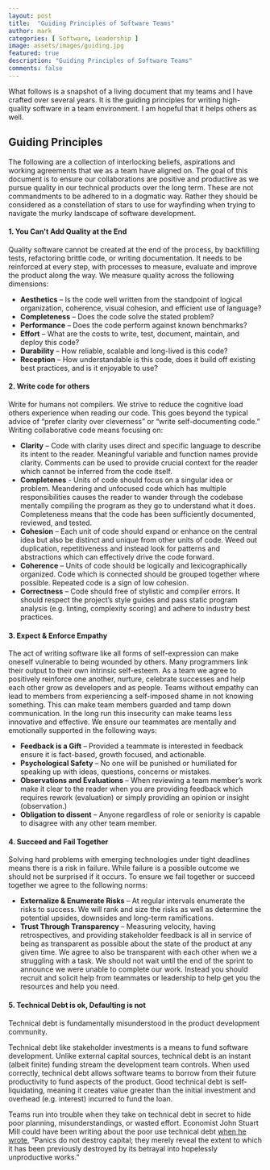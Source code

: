 ```yaml
---
layout: post
title:  "Guiding Principles of Software Teams"
author: mark
categories: [ Software, Leadership ]
image: assets/images/guiding.jpg
featured: true
description: "Guiding Principles of Software Teams"
comments: false
---
```


What follows is a snapshot of a living document that my teams and I have crafted over several years. It is the guiding principles for writing high-quality software in a team environment. I am hopeful that it helps others as well.

## Guiding Principles

The following are a collection of interlocking beliefs, aspirations and working agreements that we as a team have aligned on. The goal of this document is to ensure our collaborations are positive and productive as we pursue quality in our technical products over the long term. These are not commandments to be adhered to in a dogmatic way. Rather they should be considered as a constellation of stars to use for wayfinding when trying to navigate the murky landscape of software development.

#### 1. You Can't Add Quality at the End
Quality software cannot be created at the end of the process, by backfilling tests, refactoring brittle code, or writing documentation. It needs to be reinforced at every step, with processes to measure, evaluate and improve the product along the way. We measure quality across the following dimensions:

* **Aesthetics** – Is the code well written from the standpoint of logical organization, coherence, visual cohesion, and efficient use of language?
* **Completeness** – Does the code solve the stated problem?
* **Performance** – Does the code perform against known benchmarks?
* **Effort** – What are the costs to write, test, document, maintain, and deploy this code?
* **Durability** – How reliable, scalable and long-lived is this code?
* **Reception** – How understandable is this code, does it build off existing best practices, and is it enjoyable to use?

#### 2. Write code for others
Write for humans not compilers. We strive to reduce the cognitive load others experience when reading our code. This goes beyond the typical advice of “prefer clarity over cleverness” or “write self-documenting code.” Writing collaborative code means focusing on:

* **Clarity** – Code with clarity uses direct and specific language to describe its intent to the reader. Meaningful variable and function names provide clarity. Comments can be used to provide crucial context for the reader which cannot be inferred from the code itself.
* **Completenes** - Units of code should focus on a singular idea or problem. Meandering and unfocused code which has multiple responsibilities causes the reader to wander through the codebase mentally compiling the program as they go to understand what it does. Completeness means that the code has been sufficiently documented, reviewed, and tested.
* **Cohesion** – Each unit of code should expand or enhance on the central idea but also be distinct and unique from other units of code. Weed out duplication, repetitiveness and instead look for patterns and abstractions which can effectively drive the code forward.
* **Coherence** – Units of code should be logically and lexicographically organized. Code which is connected should be grouped together where possible. Repeated code is a sign of low cohesion.
* **Correctness** – Code should free of stylistic and compiler errors. It should respect the project’s style guides and pass static program analysis (e.g. linting, complexity scoring) and adhere to industry best practices.

#### 3. Expect & Enforce Empathy
The act of writing software like all forms of self-expression can make oneself vulnerable to being wounded by others. Many programmers link their output to their own intrinsic self-esteem. As a team we agree to positively reinforce one another, nurture, celebrate successes and help each other grow as developers and as people. Teams without empathy can lead to members from experiencing a self-imposed shame in not knowing something. This can make team members guarded and tamp down communication. In the long run this insecurity can make teams less innovative and effective. We ensure our teammates are mentally and emotionally supported in the following ways:

* **Feedback is a Gift** – Provided a teammate is interested in feedback ensure it is fact-based, growth focused, and actionable.
* **Psychological Safety** – No one will be punished or humiliated for speaking up with ideas, questions, concerns or mistakes.
* **Observations and Evaluations** – When reviewing a team member’s work make it clear to the reader when you are providing feedback which requires rework (evaluation) or simply providing an opinion or insight (observation.)
* **Obligation to dissent** – Anyone regardless of role or seniority is capable to disagree with any other team member.

#### 4. Succeed and Fail Together
Solving hard problems with emerging technologies under tight deadlines means there is a risk in failure. While failure is a possible outcome we should not be surprised if it occurs. To ensure we fail together or succeed together we agree to the following norms:

* **Externalize & Enumerate Risks** – At regular intervals enumerate the risks to success. We will rank and size the risks as well as determine the potential upsides, downsides and long-term ramifications.
* **Trust Through Transparency** – Measuring velocity, having retrospectives, and providing stakeholder feedback is all in service of being as transparent as possible about the state of the product at any given time. We agree to also be transparent with each other when we a struggling with a task. We should not wait until the end of the sprint to announce we were unable to complete our work. Instead you should recruit and solicit help from teammates or leadership to help get you the resources and help you need.

#### 5. Technical Debt is ok, Defaulting is not

Technical debt is fundamentally misunderstood in the product development community.

Technical debt like stakeholder investments is a means to fund software development. Unlike external capital sources, technical debt is an instant (albeit finite) funding stream the development team controls. When used correctly, technical debt allows software teams to borrow from their future productivity to fund aspects of the product. Good technical debt is self-liquidating, meaning it creates value greater than the initial investment and overhead (e.g. interest) incurred to fund the loan.

Teams run into trouble when they take on technical debt in secret to hide poor planning, misunderstandings, or wasted effort. Economist John Stuart Mill could have been writing about the poor use technical debt [when he wrote](https://archive.org/stream/oncreditcyclesor00manc/oncreditcyclesor00manc_djvu.txt),  “Panics do not destroy capital; they merely reveal the extent to which it has been previously destroyed by its betrayal into hopelessly unproductive works.”
